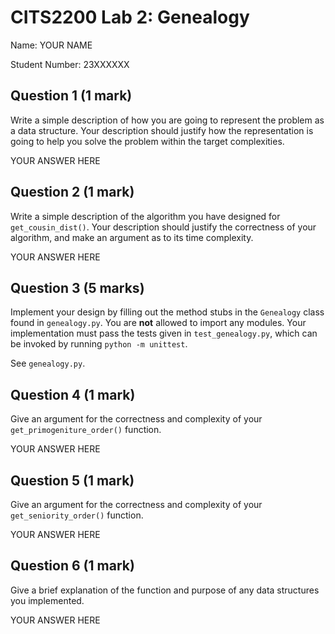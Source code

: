 # CITS2200 Lab 2: Genealogy

Name: YOUR NAME

Student Number: 23XXXXXX


## Question 1 (1 mark)
Write a simple description of how you are going to represent the problem as a data structure.
Your description should justify how the representation is going to help you solve the problem within the target complexities.

YOUR ANSWER HERE


## Question 2 (1 mark)
Write a simple description of the algorithm you have designed for `get_cousin_dist()`.
Your description should justify the correctness of your algorithm, and make an argument as to its time complexity.

YOUR ANSWER HERE


## Question 3 (5 marks)
Implement your design by filling out the method stubs in the `Genealogy` class found in `genealogy.py`.
You are **not** allowed to import any modules.
Your implementation must pass the tests given in `test_genealogy.py`, which can be invoked by running `python -m unittest`.

See `genealogy.py`.


## Question 4 (1 mark)
Give an argument for the correctness and complexity of your `get_primogeniture_order()` function.

YOUR ANSWER HERE


## Question 5 (1 mark)
Give an argument for the correctness and complexity of your `get_seniority_order()` function.

YOUR ANSWER HERE


## Question 6 (1 mark)
Give a brief explanation of the function and purpose of any data structures you implemented.

YOUR ANSWER HERE
